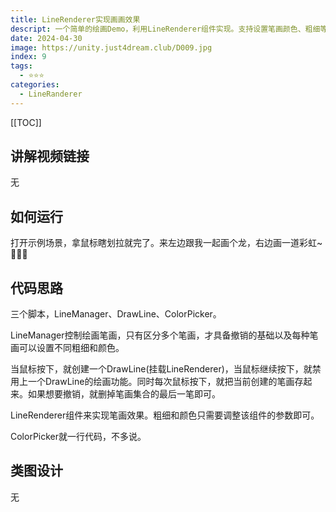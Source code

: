 ```yaml
---
title: LineRenderer实现画画效果
descript: 一个简单的绘画Demo，利用LineRenderer组件实现。支持设置笔画颜色、粗细等属性，还支持撤销笔画。
date: 2024-04-30
image: https://unity.just4dream.club/D009.jpg
index: 9
tags:
  - ⭐️⭐️⭐️
categories:
  - LineRanderer
---
```


[[TOC]]

## 讲解视频链接
无

## 如何运行
打开示例场景，拿鼠标瞎划拉就完了。来左边跟我一起画个龙，右边画一道彩虹~🙌🙌🙌

## 代码思路

三个脚本，LineManager、DrawLine、ColorPicker。

LineManager控制绘画笔画，只有区分多个笔画，才具备撤销的基础以及每种笔画可以设置不同粗细和颜色。

当鼠标按下，就创建一个DrawLine(挂载LineRenderer)，当鼠标继续按下，就禁用上一个DrawLine的绘画功能。同时每次鼠标按下，就把当前创建的笔画存起来。如果想要撤销，就删掉笔画集合的最后一笔即可。

LineRenderer组件来实现笔画效果。粗细和颜色只需要调整该组件的参数即可。

ColorPicker就一行代码，不多说。

## 类图设计
无
